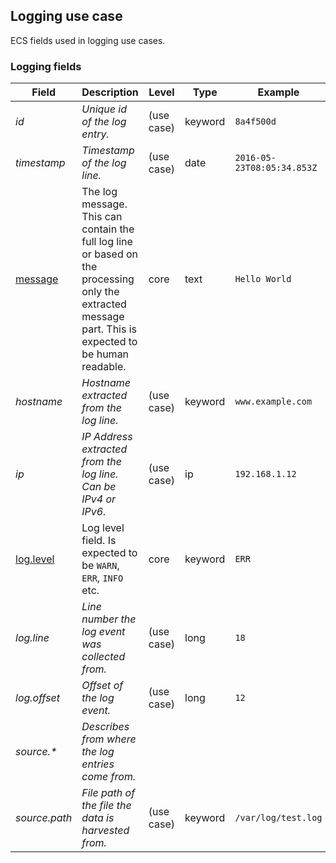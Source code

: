 ## Logging use case

ECS fields used in logging use cases.

### <a name="logging"></a> Logging fields


| Field  | Description  | Level  | Type  | Example  |
|---|---|---|---|---|
| <a name="id"></a>*id* | *Unique id of the log entry.* | (use case) | keyword | `8a4f500d` |
| <a name="timestamp"></a>*timestamp* | *Timestamp of the log line.* | (use case) | date | `2016-05-23T08:05:34.853Z` |
| [message](../README.md#message)  | The log message.<br/>This can contain the full log line or based on the processing only the extracted message part. This is expected to be human readable. | core | text | `Hello World` |
| <a name="hostname"></a>*hostname* | *Hostname extracted from the log line.* | (use case) | keyword | `www.example.com` |
| <a name="ip"></a>*ip* | *IP Address extracted from the log line. Can be IPv4 or IPv6.* | (use case) | ip | `192.168.1.12` |
| [log.level](../README.md#log.level)  | Log level field. Is expected to be `WARN`, `ERR`, `INFO` etc. | core | keyword | `ERR` |
| <a name="log.line"></a>*log.line* | *Line number the log event was collected from.* | (use case) | long | `18` |
| <a name="log.offset"></a>*log.offset* | *Offset of the log event.* | (use case) | long | `12` |
| <a name="source.&ast;"></a>*source.&ast;* | *Describes from where the log entries come from.<br/>* |  |  |  |
| <a name="source.path"></a>*source.path* | *File path of the file the data is harvested from.* | (use case) | keyword | `/var/log/test.log` |



